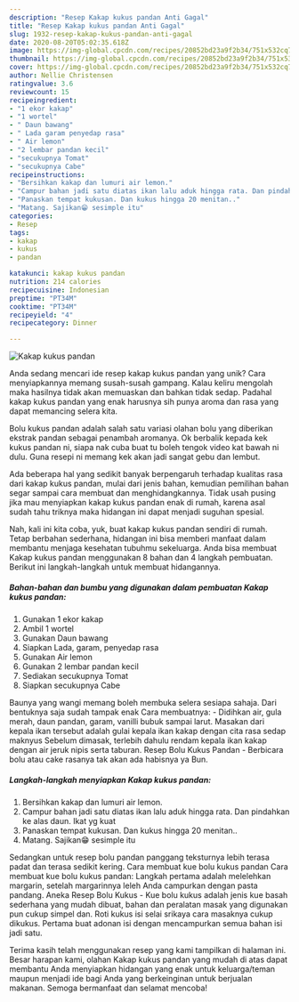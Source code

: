 ```yaml
---
description: "Resep Kakap kukus pandan Anti Gagal"
title: "Resep Kakap kukus pandan Anti Gagal"
slug: 1932-resep-kakap-kukus-pandan-anti-gagal
date: 2020-08-20T05:02:35.618Z
image: https://img-global.cpcdn.com/recipes/20852bd23a9f2b34/751x532cq70/kakap-kukus-pandan-foto-resep-utama.jpg
thumbnail: https://img-global.cpcdn.com/recipes/20852bd23a9f2b34/751x532cq70/kakap-kukus-pandan-foto-resep-utama.jpg
cover: https://img-global.cpcdn.com/recipes/20852bd23a9f2b34/751x532cq70/kakap-kukus-pandan-foto-resep-utama.jpg
author: Nellie Christensen
ratingvalue: 3.6
reviewcount: 15
recipeingredient:
- "1 ekor kakap"
- "1 wortel"
- " Daun bawang"
- " Lada garam penyedap rasa"
- " Air lemon"
- "2 lembar pandan kecil"
- "secukupnya Tomat"
- "secukupnya Cabe"
recipeinstructions:
- "Bersihkan kakap dan lumuri air lemon."
- "Campur bahan jadi satu diatas ikan lalu aduk hingga rata. Dan pindahkan ke alas daun. Ikat yg kuat"
- "Panaskan tempat kukusan. Dan kukus hingga 20 menitan.."
- "Matang. Sajikan😁 sesimple itu"
categories:
- Resep
tags:
- kakap
- kukus
- pandan

katakunci: kakap kukus pandan 
nutrition: 214 calories
recipecuisine: Indonesian
preptime: "PT34M"
cooktime: "PT34M"
recipeyield: "4"
recipecategory: Dinner

---
```



![Kakap kukus pandan](https://img-global.cpcdn.com/recipes/20852bd23a9f2b34/751x532cq70/kakap-kukus-pandan-foto-resep-utama.jpg)

Anda sedang mencari ide resep kakap kukus pandan yang unik? Cara menyiapkannya memang susah-susah gampang. Kalau keliru mengolah maka hasilnya tidak akan memuaskan dan bahkan tidak sedap. Padahal kakap kukus pandan yang enak harusnya sih punya aroma dan rasa yang dapat memancing selera kita.

Bolu kukus pandan adalah salah satu variasi olahan bolu yang diberikan ekstrak pandan sebagai penambah aromanya. Ok berbalik kepada kek kukus pandan ni, siapa nak cuba buat tu boleh tengok video kat bawah ni dulu. Guna resepi ni memang kek akan jadi sangat gebu dan lembut.

Ada beberapa hal yang sedikit banyak berpengaruh terhadap kualitas rasa dari kakap kukus pandan, mulai dari jenis bahan, kemudian pemilihan bahan segar sampai cara membuat dan menghidangkannya. Tidak usah pusing jika mau menyiapkan kakap kukus pandan enak di rumah, karena asal sudah tahu triknya maka hidangan ini dapat menjadi suguhan spesial.


Nah, kali ini kita coba, yuk, buat kakap kukus pandan sendiri di rumah. Tetap berbahan sederhana, hidangan ini bisa memberi manfaat dalam membantu menjaga kesehatan tubuhmu sekeluarga. Anda bisa membuat Kakap kukus pandan menggunakan 8 bahan dan 4 langkah pembuatan. Berikut ini langkah-langkah untuk membuat hidangannya.

<!--inarticleads1-->

##### Bahan-bahan dan bumbu yang digunakan dalam pembuatan Kakap kukus pandan:

1. Gunakan 1 ekor kakap
1. Ambil 1 wortel
1. Gunakan  Daun bawang
1. Siapkan  Lada, garam, penyedap rasa
1. Gunakan  Air lemon
1. Gunakan 2 lembar pandan kecil
1. Sediakan secukupnya Tomat
1. Siapkan secukupnya Cabe


Baunya yang wangi memang boleh membuka selera sesiapa sahaja. Dari bentuknya saja sudah tampak enak Cara membuatnya: - Didihkan air, gula merah, daun pandan, garam, vanilli bubuk sampai larut. Masakan dari kepala ikan tersebut adalah gulai kepala ikan kakap dengan cita rasa sedap maknyus Sebelum dimasak, terlebih dahulu rendam kepala ikan kakap dengan air jeruk nipis serta taburan. Resep Bolu Kukus Pandan - Berbicara bolu atau cake rasanya tak akan ada habisnya ya Bun. 

<!--inarticleads2-->

##### Langkah-langkah menyiapkan Kakap kukus pandan:

1. Bersihkan kakap dan lumuri air lemon.
1. Campur bahan jadi satu diatas ikan lalu aduk hingga rata. Dan pindahkan ke alas daun. Ikat yg kuat
1. Panaskan tempat kukusan. Dan kukus hingga 20 menitan..
1. Matang. Sajikan😁 sesimple itu


Sedangkan untuk resep bolu pandan panggang teksturnya lebih terasa padat dan terasa sedikit kering. Cara membuat kue bolu kukus pandan Cara membuat kue bolu kukus pandan: Langkah pertama adalah melelehkan margarin, setelah margarinnya leleh Anda campurkan dengan pasta pandang. Aneka Resep Bolu Kukus - Kue bolu kukus adalah jenis kue basah sederhana yang mudah dibuat, bahan dan peralatan masak yang digunakan pun cukup simpel dan. Roti kukus isi selai srikaya cara masaknya cukup dikukus. Pertama buat adonan isi dengan mencampurkan semua bahan isi jadi satu. 

Terima kasih telah menggunakan resep yang kami tampilkan di halaman ini. Besar harapan kami, olahan Kakap kukus pandan yang mudah di atas dapat membantu Anda menyiapkan hidangan yang enak untuk keluarga/teman maupun menjadi ide bagi Anda yang berkeinginan untuk berjualan makanan. Semoga bermanfaat dan selamat mencoba!
